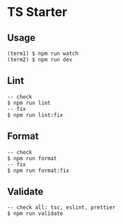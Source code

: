 # TS Starter

## Usage

```
(term1) $ npm run watch
(term2) $ npm run dev
```

## Lint 

```
-- check 
$ npm run lint
-- fix
$ npm run lint:fix
```

## Format

```
-- check
$ npm run format
-- fix
$ npm run format:fix
```

## Validate 

```
-- check all: tsc, eslint, prettier
$ npm run validate
```
